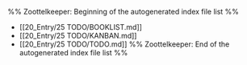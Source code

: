 %% Zoottelkeeper: Beginning of the autogenerated index file list  %%
-  [[20_Entry/25 TODO/BOOKLIST.md]]
-  [[20_Entry/25 TODO/KANBAN.md]]
-  [[20_Entry/25 TODO/TODO.md]]
%% Zoottelkeeper: End of the autogenerated index file list  %%
